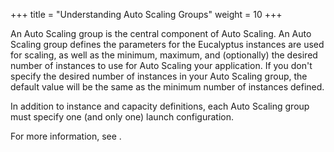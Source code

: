 +++
title = "Understanding Auto Scaling Groups"
weight = 10
+++

An Auto Scaling group is the central component of Auto Scaling. An Auto Scaling group defines the parameters for the Eucalyptus instances are used for scaling, as well as the minimum, maximum, and (optionally) the desired number of instances to use for Auto Scaling your application. If you don't specify the desired number of instances in your Auto Scaling group, the default value will be the same as the minimum number of instances defined. 

In addition to instance and capacity definitions, each Auto Scaling group must specify one (and only one) launch configuration. 

For more information, see [](autoscaling_examples_basic_config.dita) . 

